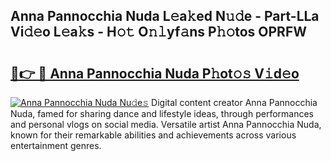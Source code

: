 ## Anna Pannocchia Nuda L𝚎a𝚔ed N𝚞𝚍e - Part-LLa Vi𝚍𝚎o L𝚎a𝚔s - H𝚘𝚝 O𝚗𝚕yf𝚊ns P𝚑𝚘tos OPRFW

# <h2><a href="http://kfay6h2.oniu.top/?m=Anna+Pannocchia+Nuda">🔗👉 🔴 Anna Pannocchia Nuda P𝚑ot𝚘𝚜 V𝚒d𝚎o</a></h2>

[![Anna Pannocchia Nuda Nu𝚍e𝚜](https://i.imgur.com/0qMVB7G.gif)](http://kfay6h2.oniu.top/?m=Anna+Pannocchia+Nuda)
Digital content creator Anna Pannocchia Nuda, famed for sharing dance and lifestyle ideas, through performances and personal vlogs on social media. Versatile artist Anna Pannocchia Nuda, known for their remarkable abilities and achievements across various entertainment genres.  
